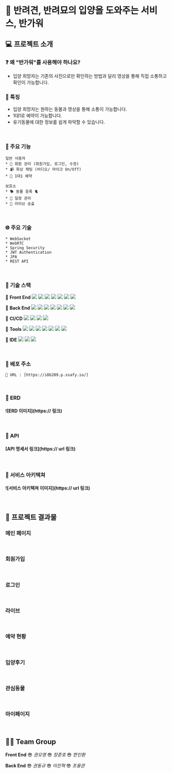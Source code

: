 # :wave: 반려견, 반려묘의 입양을 도와주는 서비스, 반가워

## :computer: 프로젝트 소개  

### :question: 왜 "반가워"를 사용해야 하나요? 
- 입양 희망자는 기존의 사진으로만 확인하는 방법과 달리 영상을 통해 직접 소통하고 확인이 가능합니다.

### :star2: 특징
- 입양 희망자는 원하는 동물과 영상을 통해 소통이 가능합니다.
- 1대1로 예약이 가능합니다.
- 유기동물에 대한 정보를 쉽게 파악할 수 있습니다.

<br />

### :feet: 주요 기능
	일반 사용자
    * 🏃 회원 관리 (회원가입, 로그인, 수정)
    * 📹 화상 채팅 (비디오/ 마이크 On/Off)
    * 📅 1대1 예약
	
    보호소
    * 🐕 동물 등록 🐈
    * 📆 일정 관리		
	* 🎥 라이브 송출

<br />

### 🌐 주요 기술
	* WebSocket
	* WebRTC
	* Spring Security
	* JWT Authentication
	* JPA
	* REST API
<br />

### 🔨 기술 스택
📕 **Front End**
	<img src="https://img.shields.io/badge/HTML5-E34F26?style=flat&logo=HTML5&logoColor=white"/> <img src="https://img.shields.io/badge/CSS-1572B6?style=flat&logo=CSS3&logoColor=white"/> <img src="https://img.shields.io/badge/JS-F7DF1E?style=flat&logo=JavaScript&logoColor=white"/> <img src="https://img.shields.io/badge/React-61DAFB?style=flat&logo=React&logoColor=white"/> <img  src="https://img.shields.io/badge/node.js-339933?style=flat&logo=Node.js&logoColor=white">
<img src="https://img.shields.io/badge/Figma-00C4B7?style=flat&logo=Figma&logoColor=white"/> <img src="https://img.shields.io/badge/WebRTC-F9F500?style=flat&logo=WebRTC&logoColor=white"/>

📘 **Back End**
<img src="https://img.shields.io/badge/Java-007AFC?style=flat&logo=Java&logoColor=white"/> <img src="https://img.shields.io/badge/Spring-6DB33F?style=flat&logo=Spring&logoColor=white"/> <img src="https://img.shields.io/badge/Spring Boot-6DB33F?style=flat&logo=Spring Boot&logoColor=white"/> <img src="https://img.shields.io/badge/JPA-6DB33F?style=flat&logo=JPA&logoColor=white"/> <img src="https://img.shields.io/badge/Spring Security-6DB33F?style=flat&logo=Spring Security&logoColor=white"/>  <img src="https://img.shields.io/badge/Gradle-02303A?style=flat&logo=Gradle&logoColor=white"/> <img src="https://img.shields.io/badge/MySQL-4479A1?style=flat&logo=MySQL&logoColor=white"/>

📙 **CI/CD**
<img src="https://img.shields.io/badge/Linux-FCC624?style=flat&logo=Linux&logoColor=white"/> <img src="https://img.shields.io/badge/Docker-2496ED?style=flat&logo=Docker&logoColor=white"/> <img src="https://img.shields.io/badge/Jenkins-D24939?style=flat&logo=Jenkins&logoColor=white"/> <img src="https://img.shields.io/badge/Amazon EC2-FF9900?style=flat&logo=Amazon EC2&logoColor=white"/>

📒 **Tools**
<img src="https://img.shields.io/badge/Git-F05032?style=flat&logo=Git&logoColor=white"/> <img src="https://img.shields.io/badge/GitLab-FC6D26?style=flat&logo=GitLab&logoColor=white"/> <img src="https://img.shields.io/badge/Postman-FF6C37?style=flat&logo=Postman&logoColor=white"/> <img src="https://img.shields.io/badge/Jira-0052CC?style=flat&logo=Jira Software&logoColor=white"/>  <img src="https://img.shields.io/badge/Notion-000000?style=flat&logo=Notion&logoColor=white"/> <img src="https://img.shields.io/badge/Mattermost-0058CC?style=flat&logo=Mattermost&logoColor=white"/> <img src="https://img.shields.io/badge/Discord-5865F2?style=flat&logo=Discord&logoColor=white"/> 

📓 **IDE**
<img src="https://img.shields.io/badge/VS Code-007ACC?style=flat&logo=Visual Studio Code&logoColor=white"/> <img src="https://img.shields.io/badge/STS-6DB33F?style=flat&logo=STS&logoColor=white"/> <img src="https://img.shields.io/badge/IntelliJ-000000?style=flat&logo=IntelliJ IDEA&logoColor=white"/> 

<br />

### 🚀 배포 주소
	🔎 URL : [https://i8b209.p.ssafy.io/]

<br />

### 🎫 ERD
#### ![ERD 이미지](https:// 링크)

<br />

### 🍏 API
#### [API 명세서 링크](https:// url 링크)

<br />

### 🎇 서비스 아키텍쳐
#### ![서비스 아키텍쳐 이미지](https:// url 링크)

<br />

## 📜 프로젝트 결과물

### 메인 페이지

<br />

### 회원가입

<br />

### 로그인

<br />

### 라이브

<br />

### 예약 현황

<br />

### 입양후기

<br />

### 관심동물

<br />

### 마이페이지

<br />

## 💂‍♂️ Team Group
**Front End**
😎 *권오영*
😎 *장준호*
😎 *한인환*

**Back End**
😎 *권동규*
😎 *이진혁*
😎 *조용관*

